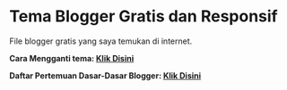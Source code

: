 # Tema Blogger Gratis dan Responsif

<p>File blogger gratis yang saya temukan di internet.</p>
<p><b>Cara Mengganti tema: <a href="https://asahskil1pembuatanblog.blogspot.com/2023/10/pertemuan-3-mengganti-tema-dan-template.html">Klik Disini </a></b></p>
<p><b>Daftar Pertemuan Dasar-Dasar Blogger: <a href="https://asahskil1pembuatanblog.blogspot.com/">Klik Disini</a></b></p>
